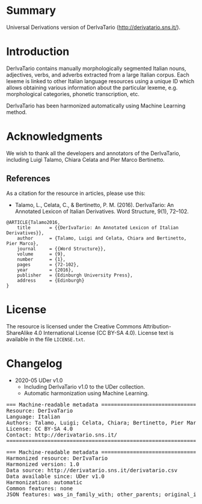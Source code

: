 # Summary

Universal Derivations version of DerIvaTario (http://derivatario.sns.it/).


# Introduction

DerIvaTario contains manually morphologically segmented Italian nouns, adjectives, verbs, and adverbs extracted from a large Italian corpus. Each lexeme is linked to other Italian language resources using a unique ID which allows obtaining various information about the particular lexeme, e.g. morphological categories, phonetic transcription, etc.

DerIvaTario has been harmonized automatically using Machine Learning method.


# Acknowledgments

We wish to thank all the developers and annotators of the DerIvaTario, including Luigi Talamo, Chiara Celata and Pier Marco Bertinetto.


## References

As a citation for the resource in articles, please use this:

* Talamo, L., Celata, C., & Bertinetto, P. M. (2016). DerIvaTario: An Annotated Lexicon of Italian Derivatives. Word Structure, 9(1), 72–102.

```
@ARTICLE{Talamo2016,
    title       = {{DerIvaTario: An Annotated Lexicon of Italian Derivatives}},
    author      = {Talamo, Luigi and Celata, Chiara and Bertinetto, Pier Marco},
    journal     = {{Word Structure}},
    volume      = {9},
    number      = {1},
    pages       = {72-102},
    year        = {2016},
    publisher   = {Edinburgh University Press},
    address     = {Edinburgh}
}
```


# License

The resource is licensed under the Creative Commons Attribution-ShareAlike 4.0 International License (CC BY-SA 4.0).
License text is available in the file `LICENSE.txt`.


# Changelog

* 2020-05 UDer v1.0
    * Including DerIvaTario v1.0 to the UDer collection.
    * Automatic harmonization using Machine Learning.


<pre>
=== Machine-readable metadata =================================================
Resource: DerIvaTario
Language: Italian
Authors: Talamo, Luigi; Celata, Chiara; Bertinetto, Pier Marco
License: CC BY-SA 4.0
Contact: http://derivatario.sns.it/
===============================================================================
</pre>

<pre>
=== Machine-readable metadata =================================================
Harmonized resource: DerIvaTario
Harmonized version: 1.0
Data source: http://derivatario.sns.it/derivatario.csv
Data available since: UDer v1.0
Harmonization: automatic
Common features: none
JSON features: was_in_family_with; other_parents; original_id; segmentation
